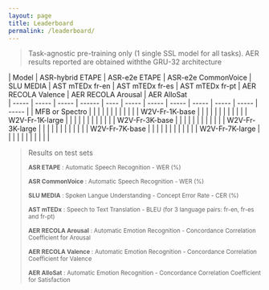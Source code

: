 ```yaml
---
layout: page
title: Leaderboard
permalink: /leaderboard/
---
```

<script src="https://code.iconify.design/1/1.0.7/iconify.min.js"></script>

>Task-agnostic pre-training only (1 single SSL model for all tasks).
>AER results reported are obtained withthe GRU-32 architecture

| Model | ASR-hybrid ETAPE | ASR-e2e ETAPE | ASR-e2e CommonVoice | SLU MEDIA | AST mTEDx fr-en | AST mTEDx fr-es | AST mTEDx fr-pt | AER RECOLA Valence   | AER RECOLA Arousal   | AER AlloSat   
| ----- | ----- | ----- | ------ | ---- | ----- | ----- | ----- | ----- | ----- | ----- | ----- | 
| MFB or Spectro  |  |  |  |   |  |  | | |  | | 
| W2V-Fr-1K-base <a href="https://huggingface.co/LeBenchmark/wav2vec2-FR-1K-base"><span class="iconify" data-icon="ion-md-link" data-inline="false"></span></a>  |  |  |  |   |  |  | | |  | | 
| W2V-Fr-1K-large <a href="https://huggingface.co/LeBenchmark/wav2vec2-FR-1K-large"><span class="iconify" data-icon="ion-md-link" data-inline="false"></span></a> |  |  |  |   |  |  | |  | | | 
| W2V-Fr-3K-base <a href="https://huggingface.co/LeBenchmark/wav2vec2-FR-3K-base"><span class="iconify" data-icon="ion-md-link" data-inline="false"></span></a>                            |  |  |  |   |  |  | |  | | | 
| W2V-Fr-3K-large <a href="https://huggingface.co/LeBenchmark/wav2vec2-FR-3K-large"><span class="iconify" data-icon="ion-md-link" data-inline="false"></span></a>                           |  |  |  |   |  |  | |  | | | 
| W2V-Fr-7K-base <a href="https://huggingface.co/LeBenchmark/wav2vec2-FR-7K-base"><span class="iconify" data-icon="ion-md-link" data-inline="false"></span></a>                            |  |  |  |   |  |  | |  | | | 
| W2V-Fr-7K-large <a href="https://huggingface.co/LeBenchmark/wav2vec2-FR-7K-large"><span class="iconify" data-icon="ion-md-link" data-inline="false"></span></a>                           |  |  |  |   |  |  | | | | | 


> Results on test sets 
>
><sub> **ASR ETAPE** : Automatic Speech Recognition - WER (%)
>
><sub> **ASR CommonVoice** : Automatic Speech Recognition - WER (%)
>
><sub> **SLU MEDIA** : Spoken Langue Understanding - Concept Error Rate - CER (%)
>
><sub> **AST mTEDx** : Speech to Text Translation - BLEU (for 3 language pairs: fr-en, fr-es and fr-pt)
>
><sub> **AER RECOLA Arousal** : Automatic Emotion Recognition - Concordance Correlation Coefficient for Arousal
>
><sub> **AER RECOLA Valence** : Automatic Emotion Recognition - Concordance Correlation Coefficient for Valence
>
><sub> **AER AlloSat** : Automatic Emotion Recognition - Concordance Correlation Coefficient for Satisfaction
